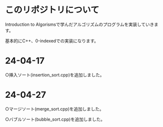# このリポジトリについて
Introduction to Algorismsで学んだアルゴリズムのプログラムを実装していきます。

基本的にC++、0-indexedでの実装になります。
# 24-04-17
○挿入ソート(insertion_sort.cpp)を追加しました。
# 24-04-27
○マージソート(merge_sort.cpp)を追加しました。

○バブルソート(bubble_sort.cpp)を追加しました。
